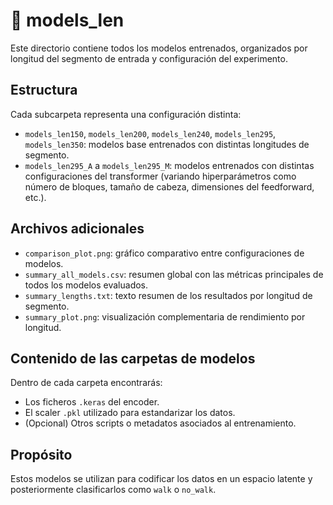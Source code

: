# 📂 models_len

Este directorio contiene todos los modelos entrenados, organizados por longitud del segmento de entrada y configuración del experimento.

## Estructura

Cada subcarpeta representa una configuración distinta:

- `models_len150`, `models_len200`, `models_len240`, `models_len295`, `models_len350`: modelos base entrenados con distintas longitudes de segmento.
- `models_len295_A` a `models_len295_M`: modelos entrenados con distintas configuraciones del transformer (variando hiperparámetros como número de bloques, tamaño de cabeza, dimensiones del feedforward, etc.).

## Archivos adicionales

- `comparison_plot.png`: gráfico comparativo entre configuraciones de modelos.
- `summary_all_models.csv`: resumen global con las métricas principales de todos los modelos evaluados.
- `summary_lengths.txt`: texto resumen de los resultados por longitud de segmento.
- `summary_plot.png`: visualización complementaria de rendimiento por longitud.

## Contenido de las carpetas de modelos

Dentro de cada carpeta encontrarás:
- Los ficheros `.keras` del encoder.
- El scaler `.pkl` utilizado para estandarizar los datos.
- (Opcional) Otros scripts o metadatos asociados al entrenamiento.

## Propósito

Estos modelos se utilizan para codificar los datos en un espacio latente y posteriormente clasificarlos como `walk` o `no_walk`.
